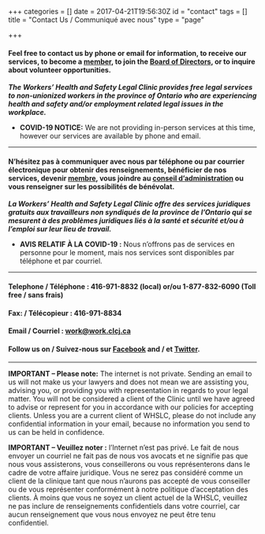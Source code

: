 +++
categories = []
date = 2017-04-21T19:56:30Z
id = "contact"
tags = []
title = "Contact Us / Communiqué avec nous"
type = "page"

+++

#### Feel free to contact us by phone or email for information, to receive our services, to become a [member](/menu/member/), to join the [Board of Directors](/menu/aboutus/board-of-directors/), or to inquire about volunteer opportunities.

**_The Workers’ Health and Safety Legal Clinic provides free legal services to non-unionized workers in the province of Ontario who are experiencing health and safety and/or employment related legal issues in the workplace._**

* **COVID-19 NOTICE:** We are not providing in-person services at this time, however our services are available by phone and email.

---

#### N’hésitez pas à communiquer avec nous par téléphone ou par courrier électronique pour obtenir des renseignements, bénéficier de nos services, devenir [**membre**](/menu/member/), vous joindre au [**conseil d’administration**](/menu/aboutus/board-of-directors/) ou vous renseigner sur les possibilités de bénévolat.

**_La Workers’ Health and Safety Legal Clinic offre des services juridiques gratuits aux travailleurs non syndiqués de la province de l’Ontario qui se mesurent à des problèmes juridiques liés à la santé et sécurité et/ou à l’emploi sur leur lieu de travail._**

* **AVIS RELATIF À LA COVID-19 :** Nous n’offrons pas de services en personne pour le moment, mais nos services sont disponibles par téléphone et par courriel.

---

#### Telephone / Téléphone : **416-971-8832** (local) or/ou **1-877-832-6090** (Toll free / sans frais)

#### Fax: / Télécopieur :  416-971-8834

#### Email / Courriel : [**work@work.clcj.ca**](mailto:work@work.clcj.ca)

#### Follow us on / Suivez-nous sur [**Facebook**](https://www.facebook.com/TWHSLC/) and / et [**Twitter**](https://twitter.com/TWHSLC).

***

**IMPORTANT – Please note:** The internet is not private. Sending an email to us will not make us your lawyers and does not mean we are assisting you, advising you, or providing you with representation in regards to your legal matter. You will not be considered a client of the Clinic until we have agreed to advise or represent for you in accordance with our policies for accepting clients. Unless you are a current client of WHSLC, please do not include any confidential information in your email, because no information you send to us can be held in confidence.

**IMPORTANT – Veuillez noter :** l’Internet n’est pas privé. Le fait de nous envoyer un courriel ne fait pas de nous vos avocats et ne signifie pas que nous vous assisterons, vous conseillerons ou vous représenterons dans le cadre de votre affaire juridique. Vous ne serez pas considéré comme un client de la clinique tant que nous n’aurons pas accepté de vous conseiller ou de vous représenter conformément à notre politique d’acceptation des clients. À moins que vous ne soyez un client actuel de la WHSLC, veuillez ne pas inclure de renseignements confidentiels dans votre courriel, car aucun renseignement que vous nous envoyez ne peut être tenu confidentiel.
